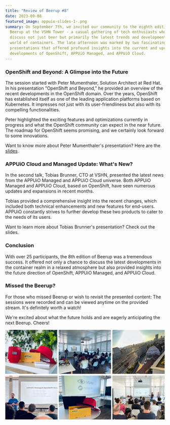 ```yaml
---
title: "Review of Beerup #8"
date: 2023-09-08
featured_image: appuio-slides-1-.png
summary: On September 7th, we invited our community to the eighth edition of
  Beerup at the VSHN Tower - a casual gathering of tech enthusiasts who wish to
  discuss not just beer but primarily the latest trends and developments in the
  world of containers. The late afternoon was marked by two fascinating
  presentations that offered profound insights into the current and upcoming
  developments of OpenShift, APPUiO Managed, and APPUiO Cloud.
---
```

### OpenShift and Beyond: A Glimpse into the Future

The session started with Peter Mumenthaler, Solution Architect at Red Hat. In his presentation "OpenShift and Beyond," he provided an overview of the recent developments in the OpenShift domain. Over the years, OpenShift has established itself as one of the leading application platforms based on Kubernetes. It impresses not just with its user-friendliness but also with its compelling functionalities.

Peter highlighted the exciting features and optimizations currently in progress and what the OpenShift community can expect in the near future. The roadmap for OpenShift seems promising, and we certainly look forward to some innovations.

Want to know more about Peter Mumenthaler's presentation? Here are the [slides](static/images/uploads/openshift_beerup.pdf).

### APPUiO Cloud and Managed Update: What's New?

In the second talk, Tobias Brunner, CTO at VSHN, presented the latest news from the APPUiO Managed and APPUiO Cloud universe. Both APPUiO Managed and APPUiO Cloud, based on OpenShift, have seen numerous updates and expansions in recent months.

Tobias provided a comprehensive insight into the recent changes, which included both technical enhancements and new features for end-users. APPUiO constantly strives to further develop these two products to cater to the needs of its users.

Want to learn more about Tobias Brunner's presentation? Check out the slides.

### Conclusion

With over 25 participants, the 8th edition of Beerup was a tremendous success. It offered not only a chance to discuss the latest developments in the container realm in a relaxed atmosphere but also provided insights into the future direction of OpenShift, APPUiO Managed, and APPUiO Cloud.

### Missed the Beerup?

For those who missed Beerup or wish to revisit the presented content: The sessions were recorded and can be viewed anytime on the provided stream. It's definitely worth a watch!

We're excited about what the future holds and are eagerly anticipating the next Beerup. Cheers!

![](allgemein_posts-1-.png)